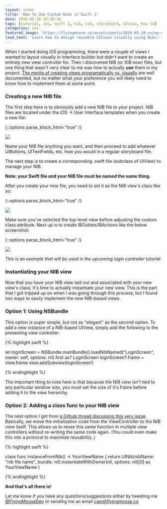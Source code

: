 ```yaml
---
layout: inner
title: 'How To Use Custom Nibs in Swift 2'
date: 2016-05-18 19:30:34
tags: [tutorial, ios, swift 2, nib, xib, storyboard, UIView, how to]
categories: ios
featured_image: 'https://flyingmoose.co/assets/posts/2016-05-18-using-nibs-in-swift/add-nib-view.png'
lead_text: 'Learn how to design reusable UIViews visually using Nibs.'
---
```


When I started doing iOS programming, there were a couple of views I wanted to layout visually in interface builder but didn't want to create an entirely new view controller for. Then I discovered NIB (or XIB now) files, but one thing that wasn't very clear to me was how to actually **use** them in my project. [The merits of creating views programatically vs. visually](https://www.toptal.com/ios/ios-user-interfaces-storyboards-vs-nibs-vs-custom-code) are well documented, but no matter what your preference you will likely need to know how to implement them at some point. 


### Creating a new NIB file 

The first step here is to obviously add a new NIB file to your project. NIB files are located under the iOS -> User Interface templates when you create a new file: 


{::options parse_block_html="true" /}

<img class="img-responsive" src="{{ site.data.global.url }}/assets/posts/2016-05-18-using-nibs-in-swift/add-nib-view.png"/>


Name your NIB file anything you want, and then proceed to add whatever UIButtons, UITextFields, etc. how you would in a regular storyboard file. 


The next step is to create a corresponding .swift file (subclass of UIView) to manage your NIB. 

**Note: your Swift file and your NIB file must be named the same thing**. 

After you create your new file, you need to set it as the NIB view's class like so: 


{::options parse_block_html="true" /}

<img class="img-responsive" src="{{ site.data.global.url }}/assets/posts/2016-05-18-using-nibs-in-swift/link-nib-class.png"/>


Make sure you've selected the top-level view before adjusting the custom class attribute. Next up is to create IBOutlets/IBActions like the below screenshot: 

{::options parse_block_html="true" /}

<img class="img-responsive" src="{{ site.data.global.url }}/assets/posts/2016-05-18-using-nibs-in-swift/link-iboutlets.png"/>

*This is an example that will be used in the upcoming login controller tutorial* 

### Instantiating your NIB view 

Now that you have your NIB view laid out and associated with your new view's class, it's time to actually instantiate your new view. This is the part that I got tripped up on when I was going through this process, but I found two ways to easily implement the new NIB-based views. 

### Option 1: Using NSBundle

This option is super simple, but not as "elegant" as the second option. To add a new instance of a NIB-based UIView, simply add the following to the presenting view controller: 

{% highlight swift %}

let loginScreen = NSBundle.mainBundle().loadNibNamed("LoginScreen", owner: self, options: nil).first as? LoginScreen
loginScreen?.frame = view.frame
view.addSubview(loginScreen!)

{% endhighlight %}

The important thing to note here is that because the NIB view isn't tied to any particular window size, you must set the size of it's frame before adding it to the view heirarchy. 


### Option 2: Adding a class func to your NIB view

The next option I got from [a Github thread discussing this very issue](http://stackoverflow.com/a/25513605). Basically, we move the initialization code from the ViewController to the NIB view itself. This allows us to reuse this same function in multiple view controllers without re-writing the same code again. (You could even make this into a protocol to maximize reusability..)

{% highlight swift %}

class func instanceFromNib() -> YourViewName {
    return UINib(nibName: "nib file name", bundle: nil).instantiateWithOwner(nil, options: nil)[0] as YourViewName
}

{% endhighlight %}

**And that's all there is!**


Let me know if you have any questions/suggestions either by tweeting me [@FlyingMooseDev](https://twitter.com/FlyingMooseDev) or sending me an email [cam@flyingmoose.co](mailto:cam@flyingmoose.co)
